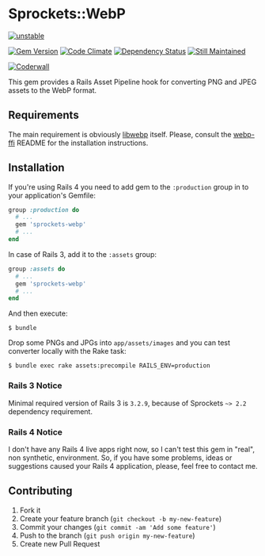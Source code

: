 # Sprockets::WebP

[![unstable](https://rawgithub.com/hughsk/stability-badges/master/dist/unstable.svg)](http://github.com/hughsk/stability-badges)

[![Gem Version](https://badge.fury.io/rb/sprockets-webp.png)](http://badge.fury.io/rb/sprockets-webp)
[![Code Climate](https://codeclimate.com/github/kavu/sprockets-webp.png)](https://codeclimate.com/github/kavu/sprockets-webp)
[![Dependency Status](https://gemnasium.com/kavu/sprockets-webp.png)](https://gemnasium.com/kavu/sprockets-webp)
[![Still Maintained](http://stillmaintained.com/kavu/sprockets-webp.png)](http://stillmaintained.com/kavu/sprockets-webp)

[![Coderwall](https://api.coderwall.com/kavu/endorsecount.png)](https://coderwall.com/kavu)

This gem provides a Rails Asset Pipeline hook for converting PNG and JPEG assets to the WebP format.

## Requirements

The main requirement is obviously [libwebp](https://developers.google.com/speed/webp/) itself. Please, consult the [webp-ffi](https://github.com/le0pard/webp-ffi) README for the installation instructions.

## Installation

If you're using Rails 4 you need to add gem to the ```:production``` group in to your application's Gemfile:

```ruby
group :production do
  # ...
  gem 'sprockets-webp'
  # ...
end
```

In case of Rails 3, add it to the ```:assets``` group:

```ruby
group :assets do
  # ...
  gem 'sprockets-webp'
  # ...
end
```

And then execute:

    $ bundle

Drop some PNGs and JPGs into ```app/assets/images``` and you can test converter locally with the Rake task:

    $ bundle exec rake assets:precompile RAILS_ENV=production

### Rails 3 Notice

Minimal required version of Rails 3 is ```3.2.9```, because of Sprockets ```~> 2.2``` dependency requirement.

### Rails 4 Notice

I don't have any Rails 4 live apps right now, so I can't test this gem in "real", non synthetic, environment. So, if you have some problems, ideas or suggestions caused your Rails 4 application, please, feel free to contact me.

## Contributing

1. Fork it
2. Create your feature branch (`git checkout -b my-new-feature`)
3. Commit your changes (`git commit -am 'Add some feature'`)
4. Push to the branch (`git push origin my-new-feature`)
5. Create new Pull Request
